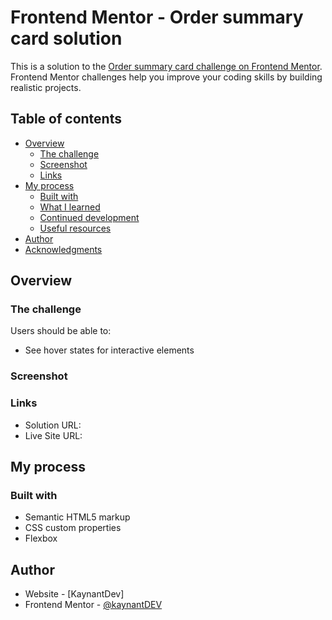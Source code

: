 # Frontend Mentor - Order summary card solution

This is a solution to the [Order summary card challenge on Frontend Mentor](https://www.frontendmentor.io/challenges/order-summary-component-QlPmajDUj). Frontend Mentor challenges help you improve your coding skills by building realistic projects. 

## Table of contents

- [Overview](#overview)
  - [The challenge](#the-challenge)
  - [Screenshot](#screenshot)
  - [Links](#links)
- [My process](#my-process)
  - [Built with](#built-with)
  - [What I learned](#what-i-learned)
  - [Continued development](#continued-development)
  - [Useful resources](#useful-resources)
- [Author](#author)
- [Acknowledgments](#acknowledgments)

## Overview

### The challenge

Users should be able to:

- See hover states for interactive elements

### Screenshot


### Links

- Solution URL: [](https://www.frontendmentor.io/solutions/componente-de-resumo-em-htmlcss-K-TCzuFJ2U)
- Live Site URL: [](https://order-summary-component-gilt-five.vercel.app/)

## My process

### Built with

- Semantic HTML5 markup
- CSS custom properties
- Flexbox


## Author

- Website - [KaynantDev]
- Frontend Mentor - [@kaynantDEV](https://www.frontendmentor.io/profile/kaynantDEV)
